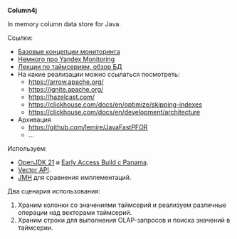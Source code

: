 **Column4j**

In memory column data store for Java.

Ссылки:
* [Базовые концепции мониторинга](https://docs.victoriametrics.com/keyConcepts.html)
* [Немного про Yandex Monitoring](https://www.youtube.com/watch?v=Qnw7s8290Cs&t=2s)
* [Лекции по таймсериям, обзор БД](https://db.cs.cmu.edu/seminar2017/)
* На какие реализации можно ссылаться посмотреть:
    * https://arrow.apache.org/
    * https://ignite.apache.org/
    * https://hazelcast.com/
    * https://clickhouse.com/docs/en/optimize/skipping-indexes
    * https://clickhouse.com/docs/en/development/architecture
* Архивация
    * https://github.com/lemire/JavaFastPFOR
    * ...

Используем:
* [OpenJDK 21](https://docs.aws.amazon.com/corretto/latest/corretto-21-ug/downloads-list.html) и [Early Access Build с Panama](https://jdk.java.net/jextract/).
* [Vector API](https://openjdk.org/jeps/417).
* [JMH](https://github.com/openjdk/jmh) для сравнения имплементаций.


Два сценария использования:
1. Храним колонки со значениями таймсерий и реализуем различные операции над векторами таймсерий.
2. Храним строки для выполнения OLAP-запросов и поиска значений в таймсерии.
